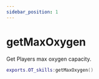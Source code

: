```yaml
---
sidebar_position: 1
---
```


# getMaxOxygen


Get Players max oxygen capacity.

```lua
exports.OT_skills:getMaxOxygen()
```